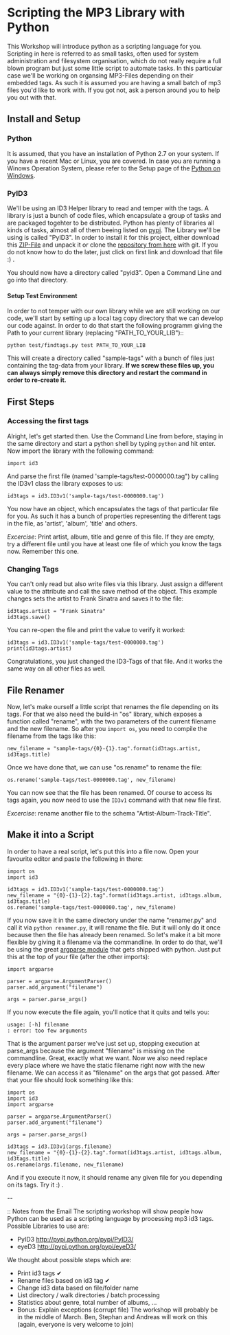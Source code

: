 
# Scripting the MP3 Library with Python

This Workshop will introduce python as a scripting language for you. Scripting in here is referred to as small tasks, often used for system administration and filesystem organisation, which do not really require a full blown program but just some little script to automate tasks. In this particular case we'll be working on organsing MP3-Files depending on their embedded tags. As such it is assumed you are having a small batch of mp3 files you'd like to work with. If you got not, ask a person around you to help you out with that.

## Install and Setup

### Python
It is assumed, that you have an installation of Python 2.7 on your system. If you have a recent Mac or Linux, you are covered. In case you are running a Winows Operation System, please refer to the Setup page of the [Python on Windows](http://docs.python.org/2/using/windows.html#excursus-setting-environment-variables).

### PyID3
We'll be using an ID3 Helper library to read and temper with the tags. A library is just a bunch of code files, which encapsulate a group of tasks and are packaged togehter to be distributed. Python has plenty of libraries all kinds of tasks, almost all of them beeing listed on [pypi](http://pypi.python.org/pypi). The Library we'll be using is called "PyID3". In order to install it for this project, either download this [ZIP-File](https://github.com/OpenTechSchool/pyid3/archive/master.zip) and unpack it or clone the [repository from here](https://github.com/OpenTechSchool/pyid3) with git. If you do not know how to do the later, just click on first link and download that file :) .

You should now have a directory called "pyid3". Open a Command Line and go into that directory.

#### Setup Test Environment
In order to not temper with our own library while we are still working on our code, we'll start by setting up a local tag copy directory that we can develop our code against. In order to do that start the following programm giving the Path to your current library (replacing "PATH_TO_YOUR_LIB")::

	python test/findtags.py test PATH_TO_YOUR_LIB

This will create a directory called "sample-tags" with a bunch of files just containing the tag-data from your library. **If we screw these files up, you can always simply remove this directory and restart the command in order to re-create it.**

## First Steps 

### Accessing the first tags

Alright, let's get started then. Use the Command Line from before, staying in the same directory and start a python shell by typing `python` and hit enter. Now import the library with the following command:

	import id3

And parse the first file (named 'sample-tags/test-0000000.tag") by calling the ID3v1 class the library exposes to us:

	id3tags = id3.ID3v1('sample-tags/test-0000000.tag')

You now have an object, which encapsulates the tags of that particular file for you. As such it has a bunch of properties representing the different tags in the file, as 'artist', 'album', 'title' and others.

*Excercise*: Print artist, album, title and genre of this file. If they are empty, try a different file until you have at least one file of which you know the tags now. Remember this one.

### Changing Tags
You can't only read but also write files via this library. Just assign a different value to the attribute and call the save method of the object. This example changes sets the artist to Frank Sinatra and saves it to the file:

	id3tags.artist = "Frank Sinatra"
	id3tags.save()

You can re-open the file and print the value to verify it worked:

	id3tags = id3.ID3v1('sample-tags/test-0000000.tag')
	print(id3tags.artist)

Congratulations, you just changed the ID3-Tags of that file. And it works the same way on all other files as well.

## File Renamer
Now, let's make ourself a little script that renames the file depending on its tags. For that we also need the build-in "os" library, which exposes a function called "rename", with the two parameters of the current filename and the new filename. So after you `import os`, you need to compile the filename from the tags like this:

	new_filename = "sample-tags/{0}-{1}.tag".format(id3tags.artist, id3tags.title)

Once we have done that, we can use "os.rename" to rename the file:

	os.rename('sample-tags/test-0000000.tag', new_filename)

You can now see that the file has been renamed. Of course to access its tags again, you now need to use the `ID3v1` command with that new file first.

*Excercise*: rename another file to the schema "Artist-Album-Track-Title".


## Make it into a Script

In order to have a real script, let's put this into a file now. Open your favourite editor and paste the following in there:

	import os
	import id3

	id3tags = id3.ID3v1('sample-tags/test-0000000.tag')
	new_filename = "{0}-{1}-{2}.tag".format(id3tags.artist, id3tags.album, id3tags.title)
	os.rename('sample-tags/test-0000000.tag', new_filename)

If you now save it in the same directory under the name "renamer.py" and call it via `python renamer.py`, it will rename the file. But it will only do it once because then the file has already been renamed. So let's make it a bit more flexible by giving it a filename via the commandline. In order to do that, we'll be using the great [argparse module](http://docs.python.org/2/library/argparse.html#module-argparse) that gets shipped with python. Just put this at the top of your file (after the other imports):

	import argparse

	parser = argparse.ArgumentParser()
	parser.add_argument("filename")

	args = parser.parse_args()

If you now execute the file again, you'll notice that it quits and tells you:

	usage: [-h] filename
	: error: too few arguments

That is the argument parser we've just set up, stopping execution at parse_args because the argument "filename" is missing on the commandline. Great, exactly what we want. Now we also need replace every place where we have the static filename right now with the new filename. We can access it as "filename" on the args that got passed. After that your file should look something like this:

	import os
	import id3
	import argparse

	parser = argparse.ArgumentParser()
	parser.add_argument("filename")

	args = parser.parse_args()

	id3tags = id3.ID3v1(args.filename)
	new_filename = "{0}-{1}-{2}.tag".format(id3tags.artist, id3tags.album, id3tags.title)
	os.rename(args.filename, new_filename)


And if you execute it now, it should rename any given file for you depending on its tags. Try it :) .


--


:: Notes from the Email
The scripting workshop will show people how Python can be used as a scripting language by processing mp3 id3 tags. Possible Libraries to use are:
* PyID3 http://pypi.python.org/pypi/PyID3/
* eyeD3 http://pypi.python.org/pypi/eyeD3/

We thought about possible steps which are:
* Print id3 tags ✔ 
* Rename files based on id3 tag ✔ 
* Change id3 data based on file/folder name
* List directory / walk directories / batch processing
* Statistics about genre, total number of albums, ...
* Bonus: Explain exceptions (corrupt file)
The workshop will probably be in the middle of March. Ben, Stephan and Andreas will work on this (again, everyone is very welcome to join)

